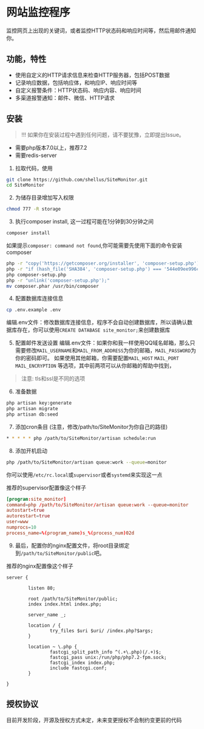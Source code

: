 # 网站监控程序
监控网页上出现的关键词，或者监控HTTP状态码和响应时间等，然后用邮件通知你。

## 功能，特性

- 使用自定义的HTTP请求信息来检查HTTP服务器，包括POST数据
- 记录响应数据，包括响应体，和响应IP、响应时间等
- 自定义报警条件：HTTP状态码、响应内容、响应时间
- 多渠道报警通知：邮件、微信、HTTP请求

## 安装

>!!! 如果你在安装过程中遇到任何问题，请不要犹豫，立即提出Issue。

- 需要php版本7.0以上，推荐7.2
- 需要redis-server

1. 拉取代码，使用 
```bash
git clone https://github.com/shellus/SiteMonitor.git
cd SiteMonitor
```


2. 为储存目录增加写入权限
```bash
chmod 777 -R storage
```


3. 执行composer install, 这一过程可能在1分钟到30分钟之间
```bash
composer install
```

如果提示`composer: command not found`,你可能需要先使用下面的命令安装composer
```bash
php -r "copy('https://getcomposer.org/installer', 'composer-setup.php');"
php -r "if (hash_file('SHA384', 'composer-setup.php') === '544e09ee996cdf60ece3804abc52599c22b1f40f4323403c44d44fdfdd586475ca9813a858088ffbc1f233e9b180f061') { echo 'Installer verified'; } else { echo 'Installer corrupt'; unlink('composer-setup.php'); } echo PHP_EOL;"
php composer-setup.php
php -r "unlink('composer-setup.php');"
mv composer.phar /usr/bin/composer
```


4. 配置数据库连接信息
```bash
cp .env.example .env
```
编辑.env文件：修改数据库连接信息，程序不会自动创建数据库，所以请确认数据库存在，你可以使用`CREATE DATABASE site_monitor;`来创建数据库


5. 配置邮件发送设置
编辑.env文件：如果你和我一样使用QQ域名邮箱，那么只需要修改`MAIL_USERNAME`和`MAIL_FROM_ADDRESS`为你的邮箱，`MAIL_PASSWORD`为你的密码即可。
如果使用其他邮箱，你需要配置`MAIL_HOST` `MAIL_PORT` `MAIL_ENCRYPTION` 等选项，其中前两项可以从你邮箱的帮助中找到，

> 注意: tls和ssl是不同的选项


6. 准备数据
```bash
php artisan key:generate
php artisan migrate
php artisan db:seed
``` 


7. 添加cron条目 (注意，修改/path/to/SiteMonitor为你自己的路径)
```bash
* * * * * php /path/to/SiteMonitor/artisan schedule:run
```


8. 添加开机启动
```bash
php /path/to/SiteMonitor/artisan queue:work --queue=monitor
```

你可以使用`/etc/rc.local`或`supervisor`或者`systemd`来实现这一点


推荐的supervisor配置像这个样子
```conf
[program:site_monitor] 
command=php /path/to/SiteMonitor/artisan queue:work --queue=monitor
autostart=true
autorestart=true
user=www
numprocs=10
process_name=%(program_name)s_%(process_num)02d

```


9. 最后，配置你的nginx配置文件，将root目录绑定到`/path/to/SiteMonitor/public`吧。

推荐的nginx配置像这个样子
```nginxconf
server {

        listen 80;

        root /path/to/SiteMonitor/public;
        index index.html index.php;

        server_name _;

        location / {
                try_files $uri $uri/ /index.php?$args;
        }

        location ~ \.php {
                fastcgi_split_path_info ^(.+\.php)(/.+)$;
                fastcgi_pass unix:/run/php/php7.2-fpm.sock;
                fastcgi_index index.php;
                include fastcgi.conf;
        }

}
```



## 授权协议

目前开发阶段，开源及授权方式未定，未来变更授权不会制约变更前的代码
